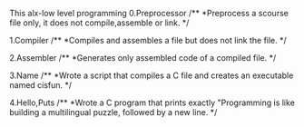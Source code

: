 This alx-low level programming
0.Preprocessor
/**
*Preprocess a scourse file only, it does not compile,assemble or link.
*/
 
1.Compiler
/**
*Compiles and assembles a file but does not link the file.
*/

2.Assembler
/**
*Generates only assembled code of a compiled file.
*/

3.Name
/**
*Wrote a script that compiles a C file and creates an executable named cisfun.
*/

4.Hello,Puts
/**
*Wrote a C program that prints exactly "Programming is like building a multilingual puzzle, followed by a new line.
*/
